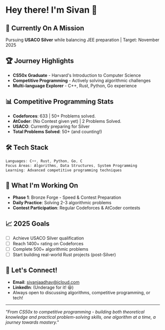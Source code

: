 # Hey there! I'm Sivan 👋

## 🚀 Currently On A Mission
Pursuing **USACO Silver** while balancing JEE preparation | Target: November 2025

## 🏆 Journey Highlights
- **CS50x Graduate** - Harvard's Introduction to Computer Science
- **Competitive Programming** - Actively solving algorithmic challenges
- **Multi-language Explorer** - C++, Rust, Python, Go experience

## 📊 Competitive Programming Stats
<!-- Will be updated as you progress -->
- **Codeforces**: 633 | 50+ Problems solved.
- **AtCoder**: (No Contest given yet) | 2 Problems Solved.
- **USACO**: Currently preparing for Silver
- **Total Problems Solved**: 50+ (and counting!)

## 🛠️ Tech Stack
```cpp
Languages: C++, Rust, Python, Go, C
Focus Areas: Algorithms, Data Structures, System Programming
Learning: Advanced competitive programming techniques
```

## 🎯 What I'm Working On
- **Phase 1**: Bronze Forge - Speed & Contest Preparation
- **Daily Practice**: Solving 2-3 algorithmic problems
- **Contest Participation**: Regular Codeforces & AtCoder contests

## 📈 2025 Goals
- [ ] Achieve USACO Silver qualification
- [ ] Reach 1400+ rating on Codeforces  
- [ ] Complete 500+ algorithmic problems
- [ ] Start building real-world Rust projects (post-Silver)

## 🤝 Let's Connect!
- **Email**: sivanjaadhav@icloud.com
- **LinkedIn**: (Underage for it! 😆)
- Always open to discussing algorithms, competitive programming, or tech!

---
*"From CS50x to competitive programming - building both theoretical knowledge and practical problem-solving skills, one algorithm at a time, a journey towards mastery."*
